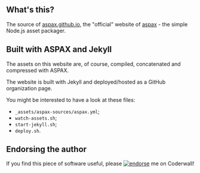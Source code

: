 ## What's this?
The source of [aspax.github.io](http://aspax.github.io), the "official" website of [aspax](http://github.com/icflorescu/aspax) - the simple Node.js asset packager.

## Built with ASPAX and Jekyll
The assets on this website are, of course, compiled, concatenated and compressed with ASPAX.

The website is built with Jekyll and deployed/hosted as a GitHub organization page.

You might be interested to have a look at these files:
- `_assets/aspax-sources/aspax.yml`;
- `watch-assets.sh`;
- `start-jekyll.sh`;
- `deploy.sh`.

## Endorsing the author
If you find this piece of software useful, please [![endorse](https://api.coderwall.com/icflorescu/endorsecount.png)](https://coderwall.com/icflorescu) me on Coderwall!
